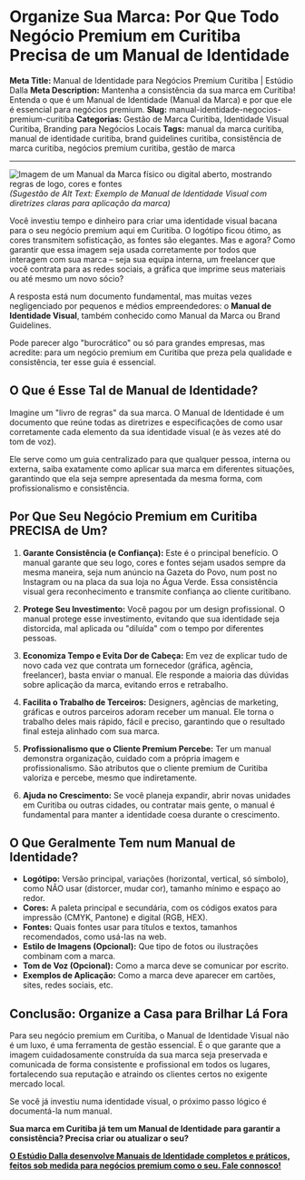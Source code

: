 # Organize Sua Marca: Por Que Todo Negócio Premium em Curitiba Precisa de um Manual de Identidade

**Meta Title:** Manual de Identidade para Negócios Premium Curitiba | Estúdio Dalla
**Meta Description:** Mantenha a consistência da sua marca em Curitiba! Entenda o que é um Manual de Identidade (Manual da Marca) e por que ele é essencial para negócios premium.
**Slug:** manual-identidade-negocios-premium-curitiba
**Categorias:** Gestão de Marca Curitiba, Identidade Visual Curitiba, Branding para Negócios Locais
**Tags:** manual da marca curitiba, manual de identidade curitiba, brand guidelines curitiba, consistência de marca curitiba, negócios premium curitiba, gestão de marca

---

![Imagem de um Manual da Marca físico ou digital aberto, mostrando regras de logo, cores e fontes](placeholder_imagem_manual_identidade.jpg) *(Sugestão de Alt Text: Exemplo de Manual de Identidade Visual com diretrizes claras para aplicação da marca)*

Você investiu tempo e dinheiro para criar uma identidade visual bacana para o seu negócio premium aqui em Curitiba. O logótipo ficou ótimo, as cores transmitem sofisticação, as fontes são elegantes. Mas e agora? Como garantir que essa imagem seja usada corretamente por todos que interagem com sua marca – seja sua equipa interna, um freelancer que você contrata para as redes sociais, a gráfica que imprime seus materiais ou até mesmo um novo sócio?

A resposta está num documento fundamental, mas muitas vezes negligenciado por pequenos e médios empreendedores: o **Manual de Identidade Visual**, também conhecido como Manual da Marca ou Brand Guidelines.

Pode parecer algo "burocrático" ou só para grandes empresas, mas acredite: para um negócio premium em Curitiba que preza pela qualidade e consistência, ter esse guia é essencial.

## O Que é Esse Tal de Manual de Identidade?

Imagine um "livro de regras" da sua marca. O Manual de Identidade é um documento que reúne todas as diretrizes e especificações de como usar corretamente cada elemento da sua identidade visual (e às vezes até do tom de voz).

Ele serve como um guia centralizado para que qualquer pessoa, interna ou externa, saiba exatamente como aplicar sua marca em diferentes situações, garantindo que ela seja sempre apresentada da mesma forma, com profissionalismo e consistência.

## Por Que Seu Negócio Premium em Curitiba PRECISA de Um?

1.  **Garante Consistência (e Confiança):** Este é o principal benefício. O manual garante que seu logo, cores e fontes sejam usados sempre da mesma maneira, seja num anúncio na Gazeta do Povo, num post no Instagram ou na placa da sua loja no Água Verde. Essa consistência visual gera reconhecimento e transmite confiança ao cliente curitibano.

2.  **Protege Seu Investimento:** Você pagou por um design profissional. O manual protege esse investimento, evitando que sua identidade seja distorcida, mal aplicada ou "diluída" com o tempo por diferentes pessoas.

3.  **Economiza Tempo e Evita Dor de Cabeça:** Em vez de explicar tudo de novo cada vez que contrata um fornecedor (gráfica, agência, freelancer), basta enviar o manual. Ele responde a maioria das dúvidas sobre aplicação da marca, evitando erros e retrabalho.

4.  **Facilita o Trabalho de Terceiros:** Designers, agências de marketing, gráficas e outros parceiros adoram receber um manual. Ele torna o trabalho deles mais rápido, fácil e preciso, garantindo que o resultado final esteja alinhado com sua marca.

5.  **Profissionalismo que o Cliente Premium Percebe:** Ter um manual demonstra organização, cuidado com a própria imagem e profissionalismo. São atributos que o cliente premium de Curitiba valoriza e percebe, mesmo que indiretamente.

6.  **Ajuda no Crescimento:** Se você planeja expandir, abrir novas unidades em Curitiba ou outras cidades, ou contratar mais gente, o manual é fundamental para manter a identidade coesa durante o crescimento.

## O Que Geralmente Tem num Manual de Identidade?

*   **Logótipo:** Versão principal, variações (horizontal, vertical, só símbolo), como NÃO usar (distorcer, mudar cor), tamanho mínimo e espaço ao redor.
*   **Cores:** A paleta principal e secundária, com os códigos exatos para impressão (CMYK, Pantone) e digital (RGB, HEX).
*   **Fontes:** Quais fontes usar para títulos e textos, tamanhos recomendados, como usá-las na web.
*   **Estilo de Imagens (Opcional):** Que tipo de fotos ou ilustrações combinam com a marca.
*   **Tom de Voz (Opcional):** Como a marca deve se comunicar por escrito.
*   **Exemplos de Aplicação:** Como a marca deve aparecer em cartões, sites, redes sociais, etc.

## Conclusão: Organize a Casa para Brilhar Lá Fora

Para seu negócio premium em Curitiba, o Manual de Identidade Visual não é um luxo, é uma ferramenta de gestão essencial. É o que garante que a imagem cuidadosamente construída da sua marca seja preservada e comunicada de forma consistente e profissional em todos os lugares, fortalecendo sua reputação e atraindo os clientes certos no exigente mercado local.

Se você já investiu numa identidade visual, o próximo passo lógico é documentá-la num manual.

**Sua marca em Curitiba já tem um Manual de Identidade para garantir a consistência? Precisa criar ou atualizar o seu?**

[**O Estúdio Dalla desenvolve Manuais de Identidade completos e práticos, feitos sob medida para negócios premium como o seu. Fale connosco!**](https://www.estudiodalla.com/contatos)

